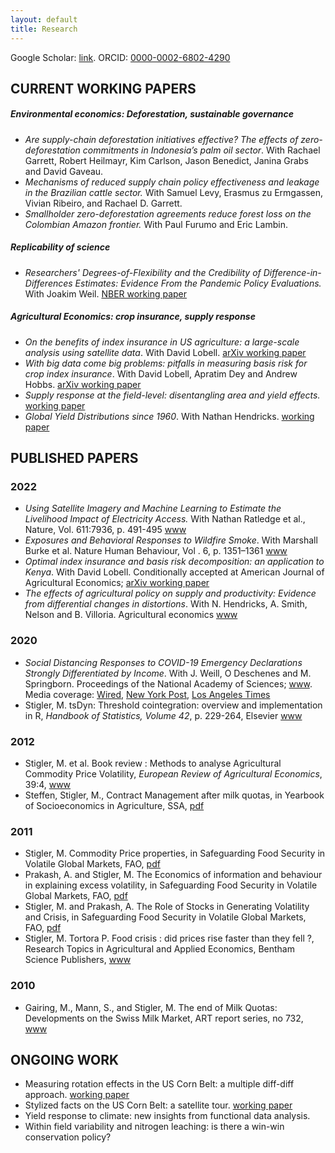 ```yaml
---
layout: default
title: Research
---
```

Google  Scholar: [link](https://scholar.google.com/citations?user=AiA41oQAAAAJ&hl=en). ORCID: [0000-0002-6802-4290](http://orcid.org/0000-0002-6802-4290)

## CURRENT WORKING PAPERS


##### Environmental economics: Deforestation, sustainable governance

- *Are supply-chain deforestation initiatives effective? The effects of zero-deforestation commitments in Indonesia’s palm oil sector*. With Rachael Garrett, Robert Heilmayr, Kim Carlson, Jason Benedict, Janina Grabs and  David Gaveau.
- *Mechanisms of reduced supply chain policy effectiveness and leakage in the Brazilian cattle sector.*  With Samuel Levy, Erasmus zu Ermgassen, Vivian Ribeiro, and Rachael D. Garrett. 
- *Smallholder zero-deforestation agreements reduce forest loss on the Colombian Amazon frontier.*  With Paul Furumo and Eric Lambin.

##### Replicability of science

- *Researchers' Degrees-of-Flexibility and the Credibility of Difference-in-Differences Estimates: Evidence From the Pandemic Policy Evaluations.* With Joakim Weil. [NBER working paper](https://www.nber.org/papers/w29550)

##### Agricultural Economics: crop insurance, supply response
- *On the benefits of index insurance in US agriculture: a large-scale analysis using satellite data*. With David Lobell. [arXiv working paper](https://arxiv.org/abs/2011.12544)
- *With big data come big problems: pitfalls in measuring basis risk for crop index insurance*. With David Lobell, Apratim Dey and Andrew Hobbs. [arXiv working paper](https://arxiv.org/abs/2209.14611)
- *Supply response at the field-level: disentangling area and yield effects.* [working paper](https://matthieustigler.github.io/docs/yield_response_satellite_Stigler.pdf)
- *Global Yield Distributions since 1960*. With Nathan Hendricks. [working paper](https://ageconsearch.umn.edu/record/304570/files/19153.pdf)


## PUBLISHED PAPERS

### 2022

- *Using Satellite Imagery and Machine Learning to Estimate the Livelihood Impact of Electricity Access.* With Nathan Ratledge et al., Nature, Vol. 611:7936, p. 491-495 [www](https://doi.org/10.1038/s41586-022-05322-8)
- *Exposures and Behavioral Responses to Wildfire Smoke*. With Marshall Burke et al. Nature Human Behaviour, Vol . 6, p. 1351–1361 [www](https://www.nature.com/articles/s41562-022-01396-6)
- *Optimal index insurance and basis risk decomposition: an application to Kenya*. With David Lobell. Conditionally accepted at American Journal of Agricultural Economics; [arXiv working paper](https://arxiv.org/abs/2111.08601)
- *The effects of agricultural policy on supply and productivity: Evidence from differential changes in distortions*. With N. Hendricks, A. Smith, Nelson and B. Villoria. Agricultural economics [www]( https://doi.org/10.1111/agec.12741)


### 2020

- *Social Distancing Responses to COVID-19 Emergency Declarations Strongly Differentiated by Income*. With J. Weill, O Deschenes and M. Springborn. Proceedings of the National Academy of Sciences; [www](https://doi.org/10.1073/pnas.2009412117). Media coverage: [Wired](https://www.wired.com/story/your-income-predicts-how-well-you-can-socially-distance/), [New York Post](https://nypost.com/2020/07/31/social-distancing-substantially-varies-by-income-study-finds/), [Los Angeles Times](https://www.latimes.com/california/story/2020-08-23/another-coronavirus-inequity-those-who-can-afford-to-stay-in-place-and-those-who-must-move)
 - Stigler, M. tsDyn: Threshold cointegration: overview and implementation in R, *Handbook of Statistics, Volume 42*, p. 229-264, Elsevier
[www](https://www.sciencedirect.com/science/article/pii/S0169716119300355?via%3Dihub) 

### 2012

 - Stigler, M. et al. Book review : Methods to analyse Agricultural Commodity Price Volatility, *European Review of Agricultural Economics*, 39:4, [www](http://erae.oxfordjournals.org/content/39/4/732.extract)
 - Steffen, Stigler, M., Contract Management after milk quotas, in Yearbook of Socioeconomics in Agriculture, SSA, [pdf](https://ideas.repec.org/a/cha/ysa001/v5y2012i1p177-200.html)

### 2011
 - Stigler, M. Commodity Price properties, in Safeguarding Food Security in Volatile Global Markets, FAO, [pdf](http://www.fao.org/docrep/013/i2107e/i2107e02.pdf)
 - Prakash, A. and Stigler, M. The Economics of information and behaviour in explaining excess volatility, in Safeguarding Food Security in Volatile Global Markets, FAO, [pdf](http://www.fao.org/docrep/013/i2107e/i2107e14.pdf)
 - Stigler, M. and Prakash, A. The Role of Stocks in Generating Volatility and Crisis, in Safeguarding Food Security in Volatile Global Markets, FAO, [pdf](http://www.fao.org/docrep/013/i2107e/i2107e16.pdf)
 - Stigler, M. Tortora P. Food crisis : did prices rise faster than they fell ?, Research Topics in Agricultural and Applied Economics, Bentham Science Publishers, [www](http://www.benthamscience.com/ebooks/9781608052431/index.htm)

### 2010
 - Gairing, M., Mann, S., and Stigler, M. The end of Milk Quotas: Developments on the Swiss Milk Market, ART report series, no 732, [www](http://www.agroscope.admin.ch/publikationen/einzelpublikation/index.html?lang=de&aid=22407&pid=23029&vmode=fancy)


## ONGOING WORK

 - Measuring rotation effects in the US Corn Belt: a multiple diff-diff approach.
[working paper](https://matthieustigler.github.io/docs/rotation_effects_Stigler_standalone.pdf)
 - Stylized facts on the US Corn Belt: a satellite tour. [working paper](https://matthieustigler.github.io/docs/Chapter1_Stylised_facts_standalone.pdf)
 - Yield response to climate: new insights from functional data analysis.
 - Within field variability and nitrogen leaching: is there a win-win conservation policy?



